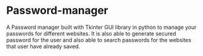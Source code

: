 # Password-manager
A Password manager built with Tkinter GUI library in python to manage your passwords for different websites. It is also able to generate secured password for the user and also able to search passwords for the websites that user have already saved.
